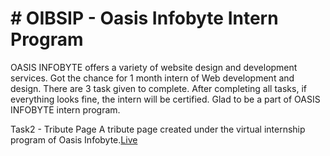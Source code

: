 # # OIBSIP - Oasis Infobyte Intern Program

OASIS INFOBYTE offers a variety of website design and development services. Got the chance for 1 month intern of Web development and design. There are 3 task given to complete. After completing all tasks, if everything looks fine, the intern will be certified. Glad to be a part of OASIS INFOBYTE intern program.

Task2 - Tribute Page
A tribute page created under the virtual internship program of Oasis Infobyte.[Live](https://prabhat-3.github.io/OIBSIP_TASK2/)
